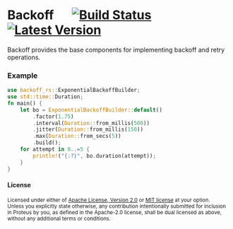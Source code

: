 # Backoff &emsp; [![Build Status]][ghactions] [![Latest Version]][crates.io]

[Build Status]: https://github.com/rust-playground/backoff-rs/actions/workflows/rust.yml/badge.svg
[ghactions]: https://github.com/rust-playground/backoff-rs/actions/workflows/rust.yml/badge.svg
[Latest Version]: https://img.shields.io/crates/v/backoff_rs.svg
[crates.io]: https://crates.io/crates/backoff_rs

Backoff provides the base components for implementing backoff and retry operations.

### Example
```rust
use backoff_rs::ExponentialBackoffBuilder;
use std::time::Duration;
fn main() {
    let bo = ExponentialBackoffBuilder::default()
        .factor(1.75)
        .interval(Duration::from_millis(500))
        .jitter(Duration::from_millis(150))
        .max(Duration::from_secs(5))
        .build();
    for attempt in 0..=5 {
        println!("{:?}", bo.duration(attempt));
    }
}
```

#### License

<sup>
Licensed under either of <a href="LICENSE-APACHE">Apache License, Version
2.0</a> or <a href="LICENSE-MIT">MIT license</a> at your option.
</sup>

<br>

<sub>
Unless you explicitly state otherwise, any contribution intentionally submitted
for inclusion in Proteus by you, as defined in the Apache-2.0 license, shall be
dual licensed as above, without any additional terms or conditions.
</sub>